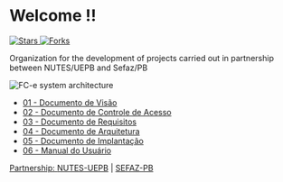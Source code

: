 # Welcome !!
<p align="left">
  <a href="https://github.com/fce-sefaz-pb/.github/stargazers">
    <img src="https://img.shields.io/github/stars/fce-sefaz-pb?style=social" alt="Stars"/>
  </a>
  <a href="https://github.com/fce-sefaz-pb/.github/network/members">
    <img src="https://img.shields.io/github/forks/fce-sefaz-pb/.github?style=social" alt="Forks"/>
  </a> 
</p>

<p>
  Organization for the development of projects carried out in partnership between NUTES/UEPB and Sefaz/PB
</p>

<div background-color="white">  
  <img src="https://drive.google.com/uc?export=view&id=1rQZsn6nu-5Rmn32uz_d6W4PS_0Vr6x4W" alt="FC-e system architecture">
</div>

<ul>
  <li><a href="https://docs.google.com/document/d/17VbOJp5Sssn2_9ZcvbiWBppS9zLwPRJuMDEGFz7sAXc">01 - Documento de Visão</li>  
  <li><a href="https://docs.google.com/document/d/1QM5WUwVEb8acC0RO-JWm9tL9Z4S0cveWcMwKPV0Vd30">02 - Documento de Controle de Acesso</li>  
  <li><a href="https://docs.google.com/document/d/1hvctT6ko6e8_j6vPglc5CEf5TCzH0SWkoHnjMUAKKmQ">03 - Documento de Requisitos</li>  
  <li><a href="https://docs.google.com/document/d/1jj7aKp7s4pVTubTgZGHYYQVKIu9I2LncHuPhMZnQgjE">04 - Documento de Arquitetura</li>    
  <li><a href="https://docs.google.com/document/d/1mrvJJcDq_Z0cikBITJGZ1CDHjMI6ZfsDx0Wa3lOsyCA">05 - Documento de Implantação</li>    
  <li><a href="https://docs.google.com/document/d/1zBEp1kV1ZgvLI2ReiK6lxWIc_Jpc4Q8uuFmgKkTpk6Q">06 - Manual do Usuário</li>    
</ul>

<p> Partnership: <a href="http://nutes.uepb.edu.br/">NUTES-UEPB</a> | <a href="https://www.sefaz.pb.gov.br/">SEFAZ-PB</a></p>
